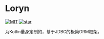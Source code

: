 # Loryn

[![MIT](https://img.shields.io/badge/license-MIT-blue.svg)](LICENSE)
[![star](https://gitee.com/hyrio485/loryn/badge/star.svg?theme=dark)](https://gitee.com/hyrio485/loryn/stargazers)

为Kotlin量身定制的，基于JDBC的极简ORM框架。
